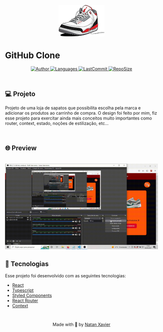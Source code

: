 <h1 align="center">
  <img alt="Barber" title="#delicinha" src="src/images/nike-icon.png" width="150px" borderRadius="20px" />
</h1>

# GitHub Clone

<p align="center">
  <a href="https://github.com/nataxaa">
    <img alt="Author" src="https://img.shields.io/badge/author-nataxaa-33A1F2?style=flat-square">
  </a>

  <a href="#">
    <img alt="Languages" src="https://img.shields.io/github/languages/count/nataxaa/Websneaker?color=33A1F2&style=flat-square">
  </a>

  <a href="https://github.com/nataxaa/BarberShop/commits/master">
    <img alt="LastCommit" src="https://img.shields.io/github/last-commit/nataxaa/Websneaker?color=33A1F2&style=flat-square">
  </a>

  <a href="#">
    <img alt="RepoSize" src="https://img.shields.io/github/repo-size/nataxaa/Websneaker?color=33A1F2&style=flat-square">
  </a>

</p>

<br />

## 💻 Projeto

Projeto de uma loja de sapatos que possibilita escolha pela marca e adicionar os produtos ao carrinho de compra. O design foi feito por mim, fiz esse projeto para exercitar ainda mais conceitos muito importantes como router, context, estado, noções de estilização, etc...

<br />

## 🌐 Preview

<h1 align="center">
    <img src="github/loja_tenis.gif" />
</h1>

## 🚀 Tecnologias

Esse projeto foi desenvolvido com as seguintes tecnologias:

- [React](https://reactjs.org)
- [Typescript](https://www.typescriptlang.org/)
- [Styled Components](https://styled-components.com/)
- [React Router](https://reactrouter.com/en/main)
- [Context](https://pt-br.reactjs.org/docs/context.html)

<br />



<p align="center">
  Made with 💙 by <a href="https://www.linkedin.com/in/natan-xavier-a266a0228/"> Natan Xavier </a>
</p>
